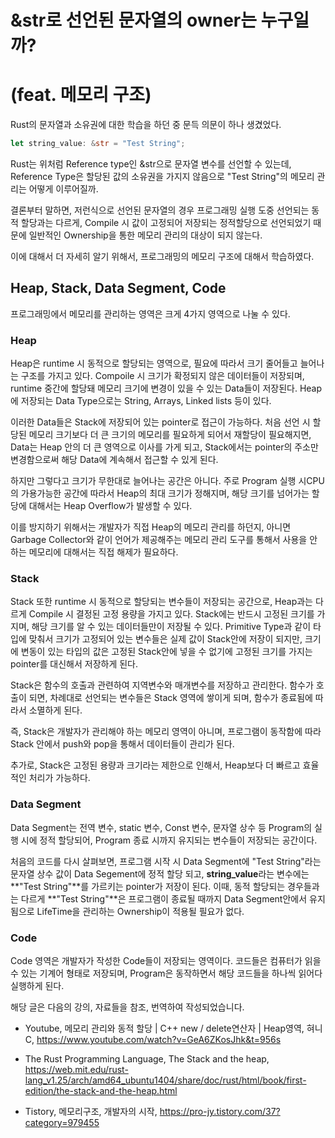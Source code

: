 # &str로 선언된 문자열의 owner는 누구일까? 

# (feat. 메모리 구조)





Rust의 문자열과 소유권에 대한 학습을 하던 중 문득 의문이 하나 생겼었다.

```rust
let string_value: &str = "Test String";
```

Rust는 위처럼 Reference type인 &str으로 문자열 변수를 선언할 수 있는데, Reference Type은 할당된 값의 소유권을 가지지 않음으로 "Test String"의 메모리 관리는 어떻게 이루어질까. 

결론부터 말하면, 저런식으로 선언된 문자열의 경우 프로그래밍 실행 도중 선언되는 동적 할당과는 다르게, Compile 시 값이 고정되어 저장되는 정적할당으로 선언되었기 때문에 일반적인 Ownership을 통한 메모리 관리의 대상이 되지 않는다. 

이에 대해서 더 자세히 알기 위해서, 프로그래밍의 메모리 구조에 대해서 학습하였다. 





## Heap, Stack, Data Segment, Code



프로그래밍에서 메모리를 관리하는 영역은 크게 4가지 영역으로 나눌 수 있다. 



### Heap

 Heap은 runtime 시 동적으로 할당되는 영역으로, 필요에 따라서 크기 줄어들고 늘어나는 구조를 가지고 있다. Compoile 시 크기가 확정되지 않은 데이터들이 저장되며, runtime 중간에 할당돼 메모리 크기에 변경이 있을 수 있는 Data들이 저장된다. Heap에 저장되는 Data Type으로는 String, Arrays, Linked lists 등이 있다.

 이러한 Data들은 Stack에 저장되어 있는 pointer로 접근이 가능하다. 처음 선언 시 할당된 메모리 크기보다 더 큰 크기의 메모리를 필요하게 되어서 재할당이 필요해지면, Data는 Heap 안의 더 큰 영역으로 이사를 가게 되고, Stack에서는 pointer의 주소만 변경함으로써 해당 Data에 계속해서 접근할 수 있게 된다. 

 하지만 그렇다고 크기가 무한대로 늘어나는 공간은 아니다. 주로 Program 실행 시CPU의 가용가능한 공간에 따라서 Heap의 최대 크기가 정해지며, 해당 크기를 넘어가는 할당에 대해서는 Heap Overflow가 발생할 수 있다. 

 이를 방지하기 위해서는 개발자가 직접 Heap의 메모리 관리를 하던지, 아니면 Garbage Collector와 같이 언어가 제공해주는 메모리 관리 도구를 통해서 사용을 안 하는 메모리에 대해서는 직접 해제가 필요하다.



### Stack

  Stack 또한 runtime 시 동적으로 할당되는 변수들이 저장되는 공간으로, Heap과는 다르게 Compile 시 결정된 고정 용량을 가지고 있다. Stack에는 반드시 고정된 크기를 가지며, 해당 크기를 알 수 있는 데이터들만이 저장될 수 있다. Primitive Type과 같이 타입에 맞춰서 크기가 고정되어 있는 변수들은 실제 값이 Stack안에 저장이 되지만, 크기에 변동이 있는 타입의 값은 고정된 Stack안에 넣을 수 없기에 고정된 크기를 가지는 pointer를 대신해서 저장하게 된다. 

 Stack은 함수의 호출과 관련하여 지역변수와 매개변수를 저장하고 관리한다. 함수가 호출이 되면, 차례대로 선언되는 변수들은 Stack 영역에 쌓이게 되며, 함수가 종료됨에 따라서 소멸하게 된다.

 즉, Stack은 개발자가 관리해야 하는 메모리 영역이 아니며, 프로그램이 동작함에 따라 Stack 안에서 push와 pop을 통해서 데이터들이 관리가 된다.

 추가로, Stack은 고정된 용량과 크기라는 제한으로 인해서, Heap보다 더 빠르고 효율적인 처리가 가능하다.



### Data Segment

 Data Segment는 전역 변수, static 변수, Const 변수, 문자열 상수 등 Program의 실행 시에 정적 할당되어, Program 종료 시까지 유지되는 변수들이 저장되는 공간이다. 

 처음의 코드를 다시 살펴보면, 프로그램 시작 시 Data Segment에 "Test String"라는 문자열 상수 값이 Data Segement에 정적 할당 되고, **string_value**라는 변수에는 **"Test String"**를 가르키는 pointer가 저장이 된다. 이때, 동적 할당되는 경우들과는 다르게 **"Test String"**은 프로그램이 종료될 때까지 Data Segment안에서 유지됨으로 LifeTime을 관리하는 Ownership이 적용될 필요가 없다.



### Code

 Code 영역은 개발자가 작성한 Code들이 저장되는 영역이다. 코드들은 컴퓨터가 읽을 수 있는 기계어 형태로 저장되며, Program은 동작하면서 해당 코드들을 하나씩 읽어다 실행하게 된다. 







해당 글은 다음의 강의, 자료들을 참조, 번역하여 작성되었습니다.

- Youtube, 메모리 관리와 동적 할당 | C++ new / delete연산자 | Heap영역, 혀니 C, https://www.youtube.com/watch?v=GeA6ZKosJhk&t=956s

- The Rust Programming Language, The Stack and the heap, https://web.mit.edu/rust-lang_v1.25/arch/amd64_ubuntu1404/share/doc/rust/html/book/first-edition/the-stack-and-the-heap.html

- Tistory, 메모리구조, 개발자의 시작, https://pro-jy.tistory.com/37?category=979455

